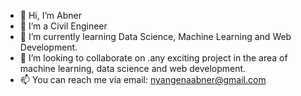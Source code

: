 - 👋 Hi, I’m Abner
- 👀 I’m a Civil Engineer
- 🌱 I’m currently learning Data Science, Machine Learning and Web Development.
- 💞️ I’m looking to collaborate on .any exciting project in the area of machine learning, data science and web development.
- 📫 You can reach me via email: nyangenaabner@gmail.com

<!---
Abner-NM/Abner-NM is a ✨ special ✨ repository because its `README.md` (this file) appears on your GitHub profile.
You can click the Preview link to take a look at your changes.
--->
